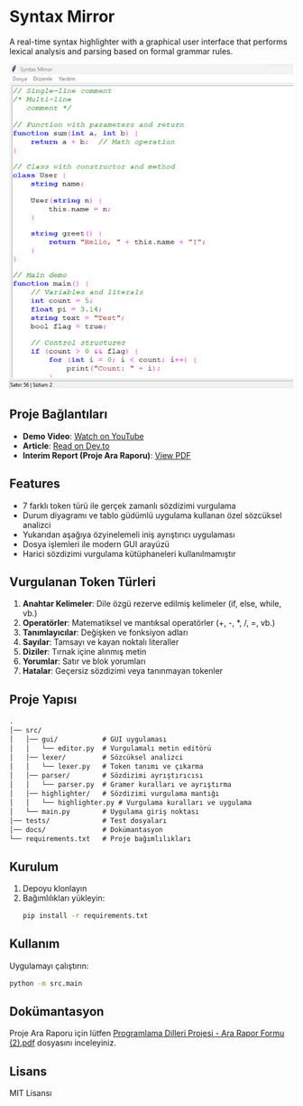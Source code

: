 # Syntax Mirror

A real-time syntax highlighter with a graphical user interface that performs lexical analysis and parsing based on formal grammar rules.

![Syntax Mirror Program Window](docs/image.png)

## Proje Bağlantıları

- **Demo Video**: [Watch on YouTube](https://youtu.be/F7M2v4AzyqU)
- **Article**: [Read on Dev.to](https://dev.to/imane9607/sifirdan-gercek-zamanli-sozdizimi-vurgulayicisi-python-ile-gramer-tabanli-kod-editoru-gelistirme-a2i) 
- **Interim Report (Proje Ara Raporu)**: [View PDF](docs/Programming%20Languages%20Project%20-%20Interim%20Report%20Form%20(2).pdf)

## Features

- 7 farklı token türü ile gerçek zamanlı sözdizimi vurgulama
- Durum diyagramı ve tablo güdümlü uygulama kullanan özel sözcüksel analizci
- Yukarıdan aşağıya özyinelemeli iniş ayrıştırıcı uygulaması
- Dosya işlemleri ile modern GUI arayüzü
- Harici sözdizimi vurgulama kütüphaneleri kullanılmamıştır

## Vurgulanan Token Türleri

1. **Anahtar Kelimeler**: Dile özgü rezerve edilmiş kelimeler (if, else, while, vb.)
2. **Operatörler**: Matematiksel ve mantıksal operatörler (+, -, *, /, =, vb.)
3. **Tanımlayıcılar**: Değişken ve fonksiyon adları
4. **Sayılar**: Tamsayı ve kayan noktalı literaller
5. **Diziler**: Tırnak içine alınmış metin
6. **Yorumlar**: Satır ve blok yorumları
7. **Hatalar**: Geçersiz sözdizimi veya tanınmayan tokenler

## Proje Yapısı

```
.
│── src/
│   │── gui/           # GUI uygulaması
│   │   └── editor.py  # Vurgulamalı metin editörü
│   │── lexer/         # Sözcüksel analizci 
│   │   └── lexer.py   # Token tanımı ve çıkarma
│   │── parser/        # Sözdizimi ayrıştırıcısı
│   │   └── parser.py  # Gramer kuralları ve ayrıştırma
│   │── highlighter/   # Sözdizimi vurgulama mantığı
│   │   └── highlighter.py # Vurgulama kuralları ve uygulama
│   └── main.py        # Uygulama giriş noktası
│── tests/             # Test dosyaları
│── docs/              # Dokümantasyon
└── requirements.txt   # Proje bağımlılıkları
```

## Kurulum

1. Depoyu klonlayın
2. Bağımlılıkları yükleyin:
   ```bash
   pip install -r requirements.txt
   ```

## Kullanım

Uygulamayı çalıştırın:
```bash
python -m src.main
```

## Dokümantasyon

Proje Ara Raporu için lütfen [Programlama Dilleri Projesi - Ara Rapor Formu (2).pdf](docs/Programlama%20Dilleri%20Projesi%20-%20Ara%20Rapor%20Formu%20(2).pdf) dosyasını inceleyiniz.

## Lisans

MIT Lisansı 
